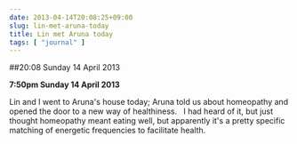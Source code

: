 ```yaml
---
date: 2013-04-14T20:08:25+09:00
slug: lin-met-aruna-today
title: Lin met Aruna today
tags: [ "journal" ]
---
```


##20:08 Sunday 14 April 2013

**7:50pm Sunday 14 April 2013**

Lin and I went to Aruna's house today; Aruna told us about homeopathy and opened the door to a new way of healthiness.   I had heard of it, but just thought homeopathy meant eating well, but apparently it's a pretty specific matching of energetic frequencies to facilitate health.
